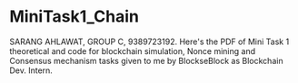 # MiniTask1_Chain
SARANG AHLAWAT, GROUP C, 9389723192.
Here's the PDF of Mini Task 1 theoretical and code for blockchain simulation, Nonce mining and Consensus mechanism tasks given to me by BlockseBlock as Blockchain Dev. Intern.
